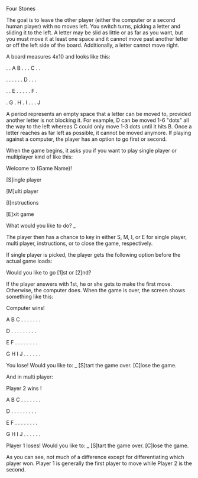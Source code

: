Four Stones

The goal is to leave the other player (either the computer or a second human player) with no moves left. You switch turns, picking a letter and sliding it to the left. A letter may be slid as little or as far as you want, but you must move it at least one space and it cannot move past another letter or off the left side of the board. Additionally, a letter cannot move right.

A board measures 4x10 and looks like this:

. . A B . . . C . . 

. . . . . . D . . .

. . E . . . . . F .

. G . H . I . . . J


A period represents an empty space that a letter can be moved to, provided another letter is not blocking it. For example, D can be moved 1-6 "dots" all the way to the left whereas C could only move 1-3 dots until it hits B. Once a letter reaches as far left as possible, it cannot be moved anymore. If playing against a computer, the player has an option to go first or second.

When the game begins, it asks you if you want to play single player or multiplayer kind of like this:

Welcome to (Game Name)!

[S]ingle player

[M]ulti player

[I]nstructions

[E]xit game


What would you like to do? _

The player then has a chance to key in either S, M, I, or E for single player, multi player, instructions, or to close the game, respectively.

If single player is picked, the player gets the following option before the actual game loads:

Would you like to go [1]st or [2]nd?

If the player answers with 1st, he or she gets to make the first move. Otherwise, the computer does. When the game is over, the screen shows something like this:

Computer wins!

A B C . . . . . . .

D . . . . . . . . . 

E F . . . . . . . . 

G H I J . . . . . . 


You lose! Would you like to: _
[S]tart the game over.
[C]lose the game.

And in multi player:

 Player 2 wins !

A B C . . . . . . . 

D . . . . . . . . .

E F . . . . . . . .

G H I J . . . . . .


Player 1 loses! Would you like to: _
[S]tart the game over.
[C]lose the game.

As you can see, not much of a difference except for differentiating which player won. Player 1 is generally the first player to move while Player 2 is the second.